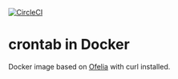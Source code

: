 [![CircleCI](https://circleci.com/gh/zerola/crontab.svg?style=svg)](https://circleci.com/gh/zerola/crontab)

# crontab in Docker
Docker image based on [Ofelia](https://github.com/mcuadros/ofelia) with curl installed.
